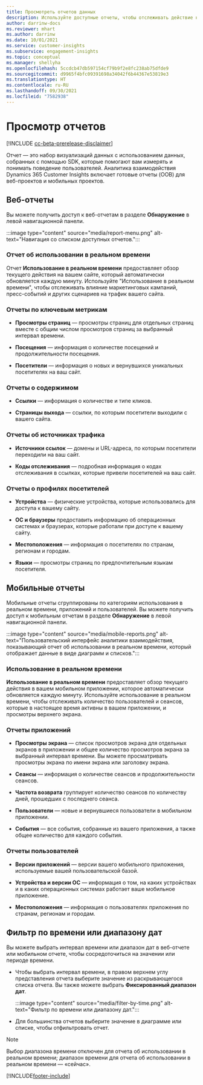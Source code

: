 ```yaml
---
title: Просмотреть отчетов данных
description: Используйте доступные отчеты, чтобы отслеживать действие на вашем сайте в режиме реального времени.
author: darrinw-docs
ms.reviewer: mhart
ms.author: darrinw
ms.date: 10/01/2021
ms.service: customer-insights
ms.subservice: engagement-insights
ms.topic: conceptual
ms.manager: shellyha
ms.openlocfilehash: 5ccdcb47db597154cf79b9f2e8fc238ab75dfde9
ms.sourcegitcommit: d9965f4bfc09391698a34042f6b44367e53819e3
ms.translationtype: HT
ms.contentlocale: ru-RU
ms.lasthandoff: 09/30/2021
ms.locfileid: "7582938"
---
```

# <a name="view-reports"></a>Просмотр отчетов

[!INCLUDE [cc-beta-prerelease-disclaimer](includes/cc-beta-prerelease-disclaimer.md)]

Отчет — это набор визуализаций данных с использованием данных, собранных с помощью SDK, которые помогают вам измерять и понимать поведение пользователей. Аналитика взаимодействия Dynamics 365 Customer Insights включает готовые отчеты (OOB) для веб-проектов и мобильных проектов.  

## <a name="web-reports"></a>Веб-отчеты

Вы можете получить доступ к веб-отчетам в разделе **Обнаружение** в левой навигационной панели.

:::image type="content" source="media/report-menu.png" alt-text="Навигация со списком доступных отчетов.":::

### <a name="real-time-usage-report"></a>Отчет об использовании в реальном времени

Отчет **Использование в реальном времени** предоставляет обзор текущего действия на вашем сайте, который автоматически обновляется каждую минуту. Используйте "Использование в реальном времени", чтобы отслеживать влияние маркетинговых кампаний, пресс-событий и других сценариев на трафик вашего сайта.

### <a name="key-metrics-reports"></a>Отчеты по ключевым метрикам

- **Просмотры страниц** — просмотры страниц для отдельных страниц вместе с общим числом просмотров страниц за выбранный интервал времени.

- **Посещения** — информация о количестве посещений и продолжительности посещения.

- **Посетители** — информация о новых и вернувшихся уникальных посетителях на ваш сайт.

### <a name="content-reports"></a>Отчеты о содержимом

- **Ссылки** — информация о количестве и типе кликов.

- **Страницы выхода** — ссылки, по которым посетители выходили с вашего сайта.

### <a name="traffic-sources-reports"></a>Отчеты об источниках трафика

- **Источники ссылок** — домены и URL-адреса, по которым посетители переходили на ваш сайт.

- **Коды отслеживания** — подробная информация о кодах отслеживания в ссылках, которые привели посетителей на ваш сайт.

### <a name="visitor-profiles-reports"></a>Отчеты о профилях посетителей

- **Устройства** — физические устройства, которые использовались для доступа к вашему сайту.

- **ОС и браузеры** предоставить информацию об операционных системах и браузерах, которые работали при доступе к вашему сайту.

- **Местоположения** — информация о посетителях по странам, регионам и городам.

- **Языки** — просмотры страниц по предпочтительным языкам посетителя.

## <a name="mobile-reports"></a>Мобильные отчеты

Мобильные отчеты сгруппированы по категориям использования в реальном времени, приложений и пользователей. Вы можете получить доступ к мобильным отчетам в разделе **Обнаружение** в левой навигационной панели.   

:::image type="content" source="media/mobile-reports.png" alt-text="Пользовательский интерфейс аналитики взаимодействия, показывающий отчет об использовании в реальном времени, который отображает данные в виде диаграмм и списков.":::   

### <a name="real-time-usage"></a>Использование в реальном времени

**Использование в реальном времени** предоставляет обзор текущего действия в вашем мобильном приложении, которое автоматически обновляется каждую минуту. Используйте использование в реальном времени, чтобы отслеживать количество пользователей и сеансов, которые в настоящее время активны в вашем приложении, и просмотры верхнего экрана.

### <a name="app-reports"></a>Отчеты приложений

- **Просмотры экрана** — список просмотров экрана для отдельных экранов в приложении и общее количество просмотров экрана за выбранный интервал времени. Вы можете просматривать просмотры экрана по имени экрана или заголовку экрана.

- **Сеансы** — информация о количестве сеансов и продолжительности сеансов.

- **Частота возврата** группирует количество сеансов по количеству дней, прошедших с последнего сеанса.

- **Пользователи** — новые и вернувшиеся пользователи в мобильном приложении.

- **События** — все события, собранные из вашего приложения, а также общее количество для каждого события.

### <a name="user-reports"></a>Отчеты пользователей

- **Версии приложений** — версии вашего мобильного приложения, используемые вашей пользовательской базой.

- **Устройства и версии ОС** — информация о том, на каких устройствах и в каких операционных системах работает ваше мобильное приложение.

- **Местоположения** — информация о пользователях приложения по странам, регионам и городам.

## <a name="filter-by-time-or-date-range"></a>Фильтр по времени или диапазону дат

Вы можете выбрать интервал времени или диапазон дат в веб-отчете или мобильном отчете, чтобы сосредоточиться на значении или периоде времени. 

- Чтобы выбрать интервал времени, в правом верхнем углу представления отчета выберите значение из раскрывающегося списка отчета. Вы также можете выбрать **Фиксированный диапазон дат**. 

  :::image type="content" source="media/filter-by-time.png" alt-text="Фильтр по времени или диапазону дат.":::   

- Для большинства отчетов выберите значение в диаграмме или списке, чтобы отфильтровать отчет.

> [!NOTE]
> Выбор диапазона времени отключен для отчета об использовании в реальном времени; диапазон времени для отчета об использовании в реальном времени — «сейчас».


[!INCLUDE[footer-include](../includes/footer-banner.md)]
